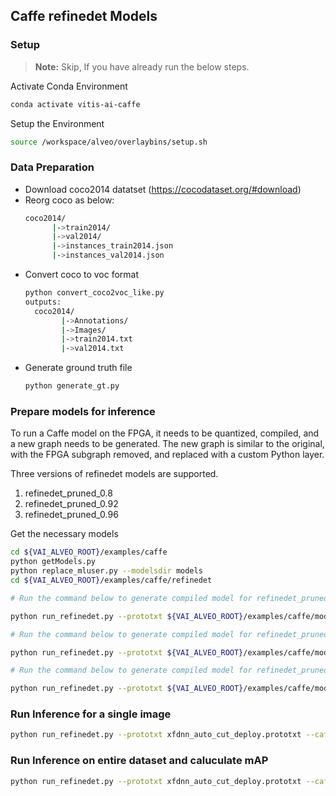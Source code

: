 ## Caffe refinedet Models

### Setup
> **Note:** Skip, If you have already run the below steps.

  Activate Conda Environment
  ```sh
  conda activate vitis-ai-caffe 
  ```

  Setup the Environment

  ```sh
  source /workspace/alveo/overlaybins/setup.sh
  ```

### Data Preparation

- Download coco2014 datatset (https://cocodataset.org/#download) 
- Reorg coco as below:
  ```sh
  coco2014/
        |->train2014/
        |->val2014/
        |->instances_train2014.json
        |->instances_val2014.json
  ```
- Convert coco to voc format
  ```sh
  python convert_coco2voc_like.py
  outputs:
    coco2014/
          |->Annotations/
          |->Images/
          |->train2014.txt
          |->val2014.txt
  ```
- Generate ground truth file
  ```sh
  python generate_gt.py
  ```


### Prepare models for inference

To run a Caffe model on the FPGA, it needs to be quantized, compiled, and a new graph needs to be generated. The new graph is similar to the original, with the FPGA subgraph removed, and replaced with a custom Python layer.

Three versions of refinedet models are supported.
1. refinedet_pruned_0.8
2. refinedet_pruned_0.92
3. refinedet_pruned_0.96

Get the necessary models
  ```sh
  cd ${VAI_ALVEO_ROOT}/examples/caffe
  python getModels.py
  python replace_mluser.py --modelsdir models
  cd ${VAI_ALVEO_ROOT}/examples/caffe/refinedet
  ```

```sh
# Run the command below to generate compiled model for refinedet_pruned_0.8 

python run_refinedet.py --prototxt ${VAI_ALVEO_ROOT}/examples/caffe/models/refinedet_pruned_0.8/trainval.prototxt --caffemodel ${VAI_ALVEO_ROOT}/examples/caffe/models/refinedet_pruned_0.8/trainval.caffemodel --prepare

```

```sh
# Run the command below to generate compiled model for refinedet_pruned_0.92 

python run_refinedet.py --prototxt ${VAI_ALVEO_ROOT}/examples/caffe/models/refinedet_pruned_0.92/trainval.prototxt --caffemodel ${VAI_ALVEO_ROOT}/examples/caffe/models/refinedet_pruned_0.92/trainval.caffemodel --prepare

```

```sh
# Run the command below to generate compiled model for refinedet_pruned_0.96

python run_refinedet.py --prototxt ${VAI_ALVEO_ROOT}/examples/caffe/models/refinedet_pruned_0.96/trainval.prototxt --caffemodel ${VAI_ALVEO_ROOT}/examples/caffe/models/refinedet_pruned_0.96/trainval.caffemodel --prepare
```

### Run Inference for a single image
```sh
python run_refinedet.py --prototxt xfdnn_auto_cut_deploy.prototxt --caffemodel quantize_results/deploy.caffemodel --labelmap_file labelmap.prototxt --image <img_path>
```

### Run Inference on entire dataset and caluculate mAP
```sh
python run_refinedet.py --prototxt xfdnn_auto_cut_deploy.prototxt --caffemodel quantize_results/deploy.caffemodel --labelmap_file labelmap.prototxt --test_image_root ./coco2014/Images/ --image_list_file ./coco2014/val2014.txt --gt_file gt_file.txt --validate
```
